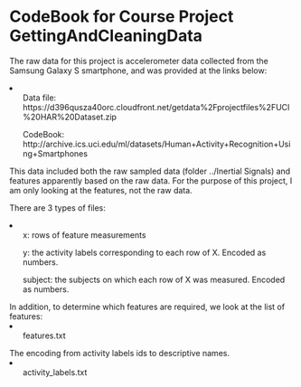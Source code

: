 # CodeBook for Course Project GettingAndCleaningData

The raw data for this project is accelerometer data collected from the Samsung Galaxy S smartphone, and was provided  at the links below:

<li>
    <ul>Data file: https://d396qusza40orc.cloudfront.net/getdata%2Fprojectfiles%2FUCI%20HAR%20Dataset.zip</ul>
    <ul>CodeBook: http://archive.ics.uci.edu/ml/datasets/Human+Activity+Recognition+Using+Smartphones</ul>
</li>

This data included both the raw sampled data (folder ../Inertial Signals) and features apparently based on the raw data. For the purpose of this project, I am only looking at the features, not the raw data.

There are 3 types of files:
<li>
<ul>x: rows of feature measurements</ul>
<ul>y: the activity labels corresponding to each row of X. Encoded as numbers.</ul>
<ul>subject: the subjects on which each row of X was measured. Encoded as numbers.</ul>
</li>
In addition, to determine which features are required, we look at the list of features:
<li>
<ul>features.txt</ul>
</li>
The encoding from activity labels ids to descriptive names.
<li>
    <ul>activity_labels.txt</ul>
</li>
